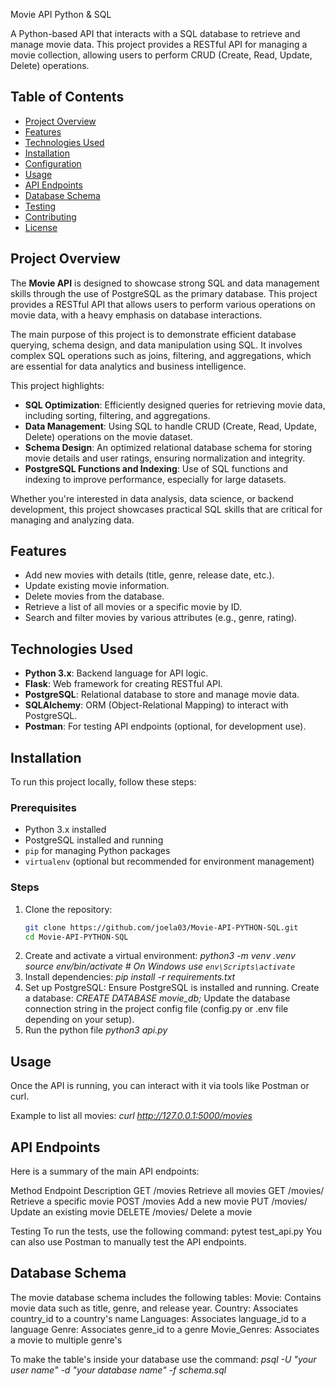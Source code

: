 Movie API Python & SQL

A Python-based API that interacts with a SQL database to retrieve and manage movie data. This project provides a RESTful API for managing a movie collection, allowing users to perform CRUD (Create, Read, Update, Delete) operations.

## Table of Contents
- [Project Overview](#project-overview)
- [Features](#features)
- [Technologies Used](#technologies-used)
- [Installation](#installation)
- [Configuration](#configuration)
- [Usage](#usage)
- [API Endpoints](#api-endpoints)
- [Database Schema](#database-schema)
- [Testing](#testing)
- [Contributing](#contributing)
- [License](#license)

## Project Overview
The **Movie API** is designed to showcase strong SQL and data management skills through the use of PostgreSQL as the primary database. This project provides a RESTful API that allows users to perform various operations on movie data, with a heavy emphasis on database interactions.

The main purpose of this project is to demonstrate efficient database querying, schema design, and data manipulation using SQL. It involves complex SQL operations such as joins, filtering, and aggregations, which are essential for data analytics and business intelligence.

This project highlights:
- **SQL Optimization**: Efficiently designed queries for retrieving movie data, including sorting, filtering, and aggregations.
- **Data Management**: Using SQL to handle CRUD (Create, Read, Update, Delete) operations on the movie dataset.
- **Schema Design**: An optimized relational database schema for storing movie details and user ratings, ensuring normalization and integrity.
- **PostgreSQL Functions and Indexing**: Use of SQL functions and indexing to improve performance, especially for large datasets.

Whether you're interested in data analysis, data science, or backend development, this project showcases practical SQL skills that are critical for managing and analyzing data.

## Features
- Add new movies with details (title, genre, release date, etc.).
- Update existing movie information.
- Delete movies from the database.
- Retrieve a list of all movies or a specific movie by ID.
- Search and filter movies by various attributes (e.g., genre, rating).

## Technologies Used
- **Python 3.x**: Backend language for API logic.
- **Flask**: Web framework for creating RESTful API.
- **PostgreSQL**: Relational database to store and manage movie data.
- **SQLAlchemy**: ORM (Object-Relational Mapping) to interact with PostgreSQL.
- **Postman**: For testing API endpoints (optional, for development use).
  
## Installation

To run this project locally, follow these steps:

### Prerequisites
- Python 3.x installed
- PostgreSQL installed and running
- `pip` for managing Python packages
- `virtualenv` (optional but recommended for environment management)

### Steps
1. Clone the repository:
   ```bash
   git clone https://github.com/joela03/Movie-API-PYTHON-SQL.git
   cd Movie-API-PYTHON-SQL
2. Create and activate a virtual environment:
    *python3 -m venv .venv*
    *source env/bin/activate  # On Windows use `env\Scripts\activate`*
3. Install dependencies:
    *pip install -r requirements.txt*
4. Set up PostgreSQL:
    Ensure PostgreSQL is installed and running.
    Create a database:
    *CREATE DATABASE movie_db;*
    Update the database connection string in the project config file (config.py or .env file depending on your setup).
5. Run the python file
    *python3 api.py*

## Usage

Once the API is running, you can interact with it via tools like Postman or curl.

Example to list all movies:
*curl http://127.0.0.1:5000/movies*

## API Endpoints
Here is a summary of the main API endpoints:

Method	Endpoint	  Description
GET	    /movies	      Retrieve all movies
GET	    /movies/<id>  Retrieve a specific movie
POST	/movies	      Add a new movie
PUT	    /movies/<id>  Update an existing movie
DELETE	/movies/<id>  Delete a movie

Testing
To run the tests, use the following command:
pytest test_api.py
You can also use Postman to manually test the API endpoints.

## Database Schema

The movie database schema includes the following tables:
Movie: Contains movie data such as title, genre, and release year.
Country: Associates country_id to a country's name
Languages: Associates language_id to a language
Genre: Associates genre_id to a genre
Movie_Genres: Associates a movie to multiple genre's

To make the table's inside your database use the command:
*psql -U "your user name" -d "your database name" -f schema.sql*